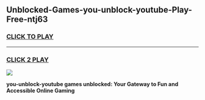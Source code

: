 
## Unblocked-Games-you-unblock-youtube-Play-Free-ntj63
<h3>
<a href="https://premium76.site?title=you-unblock-youtube&ref=10A">CLICK TO PLAY</a></h3>
<hr>

<h3>
<a href="https://premium76.site?title=you-unblock-youtube&ref=10A">CLICK 2 PLAY</a>
  
</h3>

<a href="https://premium76.site?title=you-unblock-youtube&ref=10A"><img src="https://clearcache.store/games.png"></a>


**you-unblock-youtube games unblocked: Your Gateway to Fun and Accessible Online Gaming**
